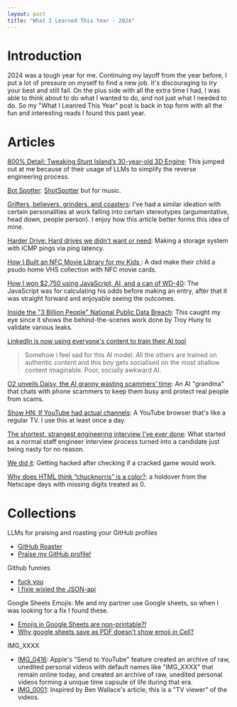 ```yaml
---
layout: post
title: "What I Learned This Year - 2024"
---
```


# Introduction

2024 was a tough year for me. Continuing my layoff from the year before, I put a lot of pressure on myself to find a new job. It's discouraging to try your best and still fail. On the plus side with all the extra time I had, I was able to think about to do what I wanted to do, and not just what I needed to do. So my "What I Leanred This Year" post is back in top form with all the fun and interesting reads I found this past year.

# Articles

[800% Detail: Tweaking Stunt Island’s 30-year-old 3D Engine](https://annali.netlify.app/2024/11/20/tweaking-stunt-island): This jumped out at me because of their usage of LLMs to simplify the reverse engineering process.

[Bot Spotter](https://walzr.com/bop-spotter): [ShotSpotter](https://en.wikipedia.org/wiki/ShotSpotter) but for music.

[Grifters, believers, grinders, and coasters](https://www.seangoedecke.com/programmer-archetypes/): I've had a similar ideation with certain personalities at work falling into certain stereotypes (argumentative, head down, people person). I enjoy how this article better forms this idea of mine.

[Harder Drive: Hard drives we didn't want or need](https://www.youtube.com/watch?v=JcJSW7Rprio&t=325s): Making a storage system with ICMP pings via ping latency.

[How I Built an NFC Movie Library for my Kids ](https://simplyexplained.com/blog/how-i-built-an-nfc-movie-library-for-my-kids/): A dad make their child a psudo home VHS collection with NFC movie cards.

[How I won $2,750 using JavaScript, AI, and a can of WD-40](https://davekiss.com/blog/how-i-won-2750-using-javascript-ai-and-a-can-of-wd-40): The JavaScript was for calculating his odds before making an entry, after that it was straight forward and enjoyable seeing the outcomes.

[Inside the "3 Billion People" National Public Data Breach](https://www.troyhunt.com/inside-the-3-billion-people-national-public-data-breach/): This caught my eye since it shows the behind-the-scenes work done by Troy Huny to validate various leaks.

[LinkedIn is now using everyone's content to train their AI tool](https://news.ycombinator.com/item?id=41585363)
> Somehow i feel sad for this AI model. All the others are trained on authentic content and this boy gets socialised on the most shallow content imaginable. Poor, socially awkward AI.

[O2 unveils Daisy, the AI granny wasting scammers’ time](https://news.virginmediao2.co.uk/o2-unveils-daisy-the-ai-granny-wasting-scammers-time/): An AI "grandma" that chats with phone scammers to keep them busy and protect real people from scams.

[Show HN: If YouTube had actual channels](https://news.ycombinator.com/item?id=41247023): A YouTube browser that's like a regular TV. I use this at least once a day.

[The shortest, strangest engineering interview I've ever done](https://news.ycombinator.com/item?id=41263108): What started as a normal staff engineer interview process turned into a candidate just being nasty for no reason.

[We did it](https://undelete.pullpush.io/r/PiratedGames/comments/1f0b9wm/_/ljtzpjm/?context=4): Getting hacked after checking if a cracked game would work.

[Why does HTML think “chucknorris” is a color?](https://stackoverflow.com/questions/8318911/why-does-html-think-chucknorris-is-a-color): a holdover from the Netscape days with missing digits treated as 0.

# Collections

LLMs for praising and roasting your GitHub profiles
* [GitHub Roaster](https://github-roast.pages.dev/)
* [Praise my GitHub profile!](https://praise-me.fly.dev/)

Github funnies
* [fuck you](https://github.com/pzoj/pzoj-contest/pull/1#issuecomment-2283067326)
* [I fixie wixied the JSON-api](https://github.com/Xerasin/GCinemaCraftDownloader/issues/1#issue-310568285)

Google Sheets Emojis: Me and my partner use Google sheets, so when I was looking for a fix I found these.
* [Emojis in Google Sheets are non-printable?!](https://www.reddit.com/r/googlesheets/comments/wep184/emojis_in_google_sheets_are_nonprintable/)
* [Why google sheets save as PDF doesn't show emoji in Cell?](https://stackoverflow.com/questions/64161635/why-google-sheets-save-as-pdf-doesnt-show-emoji-in-cell)

IMG_XXXX
* [IMG_0416](https://ben-mini.github.io/2024/img-0416): Apple's "Send to YouTube" feature created an archive of raw, unedited personal videos with default names like "IMG_XXXX" that remain online today, and created an archive of raw, unedited personal videos forming a unique time capsule of life during that era.
* [IMG_0001](https://walzr.com/IMG_0001/): Inspired by Ben Wallace's article, this is a "TV viewer" of the videos.